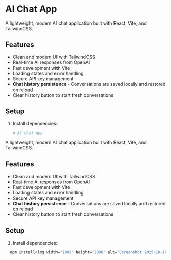 # AI Chat App

A lightweight, modern AI chat application built with React, Vite, and TailwindCSS.

## Features

- Clean and modern UI with TailwindCSS
- Real-time AI responses from OpenAI
- Fast development with Vite
- Loading states and error handling
- Secure API key management
- **Chat history persistence** - Conversations are saved locally and restored on reload
- Clear history button to start fresh conversations

## Setup

1. Install dependencies:
   ```bash
   # AI Chat App
A lightweight, modern AI chat application built with React, Vite, and TailwindCSS.
## Features
- Clean and modern UI with TailwindCSS
- Real-time AI responses from OpenAI
- Fast development with Vite
- Loading states and error handling
- Secure API key management
- **Chat history persistence** - Conversations are saved locally and restored on reload
- Clear history button to start fresh conversations
## Setup
1. Install dependencies:
 ```bash
   npm install<img width="1002" height="2088" alt="Screenshot 2025-10-18 152348-imageonline co-merged" src="https://github.com/user-attachments/assets/38ae35e5-5438-4dbf-aa9f-157bb4b5669e" />
